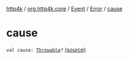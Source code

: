 [http4k](../../../index.md) / [org.http4k.core](../../index.md) / [Event](../index.md) / [Error](index.md) / [cause](./cause.md)

# cause

`val cause: `[`Throwable`](https://kotlinlang.org/api/latest/jvm/stdlib/kotlin/-throwable/index.html)`?` [(source)](https://github.com/http4k/http4k/blob/master/http4k-core/src/main/kotlin/org/http4k/core/events.kt#L7)